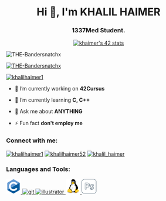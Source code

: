 <h1 align="center">Hi 👋, I'm KHALIL HAIMER</h1>
<h3 align="center">1337Med Student.</h3>

<div align="center">
  
  [![khaimer's 42 stats](https://badge.mediaplus.ma/binary/khaimer)](https://github.com/oakoudad/badge42)

</div>



<p align="left"> <img src="https://komarev.com/ghpvc/?username=THE-Bandersnatchx&label=Profile%20views&color=0e75b6&style=flat" alt="THE-Bandersnatchx" /> </p>

<p align="left"> <a href="https://github.com/ryo-ma/github-profile-trophy"><img src="https://github-profile-trophy.vercel.app/?username=THE-Bandersnatchx" alt="THE-Bandersnatchx" /></a> </p>

<p align="left"> <a href="https://twitter.com/khalilhaimer1" target="blank"><img src="https://img.shields.io/twitter/follow/khalilhaimer1?logo=twitter&style=for-the-badge" alt="khalilhaimer1" /></a> </p>

- 🔭 I’m currently working on **42Cursus**

- 🌱 I’m currently learning **C, C++**

- 💬 Ask me about **ANYTHING**

- ⚡ Fun fact **don't employ me**

<h3 align="left">Connect with me:</h3>
<p align="left">
<a href="https://twitter.com/khalilhaimer1" target="blank"><img align="center" src="https://raw.githubusercontent.com/rahuldkjain/github-profile-readme-generator/master/src/images/icons/Social/twitter.svg" alt="khalilhaimer1" height="30" width="40" /></a>
<a href="https://fb.com/khalilhaimer52" target="blank"><img align="center" src="https://raw.githubusercontent.com/rahuldkjain/github-profile-readme-generator/master/src/images/icons/Social/facebook.svg" alt="khalilhaimer52" height="30" width="40" /></a>
<a href="https://instagram.com/khalil_haimer" target="blank"><img align="center" src="https://raw.githubusercontent.com/rahuldkjain/github-profile-readme-generator/master/src/images/icons/Social/instagram.svg" alt="khalil_haimer" height="30" width="40" /></a>
</p>

<h3 align="left">Languages and Tools:</h3>
<p align="left"> <a href="https://www.cprogramming.com/" target="_blank" rel="noreferrer"> <img src="https://raw.githubusercontent.com/devicons/devicon/master/icons/c/c-original.svg" alt="c" width="40" height="40"/> </a> <a href="https://git-scm.com/" target="_blank" rel="noreferrer"> <img src="https://www.vectorlogo.zone/logos/git-scm/git-scm-icon.svg" alt="git" width="40" height="40"/> </a> <a href="https://www.adobe.com/in/products/illustrator.html" target="_blank" rel="noreferrer"> <img src="https://www.vectorlogo.zone/logos/adobe_illustrator/adobe_illustrator-icon.svg" alt="illustrator" width="40" height="40"/> </a> <a href="https://www.linux.org/" target="_blank" rel="noreferrer"> <img src="https://raw.githubusercontent.com/devicons/devicon/master/icons/linux/linux-original.svg" alt="linux" width="40" height="40"/> </a> <a href="https://www.photoshop.com/en" target="_blank" rel="noreferrer"> <img src="https://raw.githubusercontent.com/devicons/devicon/master/icons/photoshop/photoshop-line.svg" alt="photoshop" width="40" height="40"/> </a> </p>




